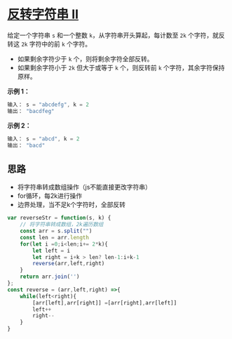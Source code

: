 # [反转字符串 II](https://leetcode.cn/problems/reverse-string-ii/description/ "https://leetcode.cn/problems/reverse-string-ii/description/")

给定一个字符串 `s` 和一个整数 `k`，从字符串开头算起，每计数至 `2k` 个字符，就反转这 `2k` 字符中的前 `k` 个字符。

- 如果剩余字符少于 `k` 个，则将剩余字符全部反转。
- 如果剩余字符小于 `2k` 但大于或等于 `k` 个，则反转前 `k` 个字符，其余字符保持原样。

**示例 1：**

```js
输入： s = "abcdefg", k = 2
输出： "bacdfeg"
```

**示例 2：**

```js
输入： s = "abcd", k = 2
输出： "bacd"
```

## 思路

- 将字符串转成数组操作（js不能直接更改字符串）
- for循环，每2k进行操作
- 边界处理，当不足k个字符时，全部反转

```js
var reverseStr = function(s, k) {
    // 将字符串转成数组，2k遍历数组
    const arr = s.split("")
    const len = arr.length
    for(let i =0;i<len;i+= 2*k){
        let left = i
        let right = i+k > len? len-1:i+k-1
        reverse(arr,left,right)
    }
    return arr.join('')
};
const reverse = (arr,left,right) =>{
    while(left<right){
        [arr[left],arr[right]] =[arr[right],arr[left]]
        left++
        right--
    }
}
```
